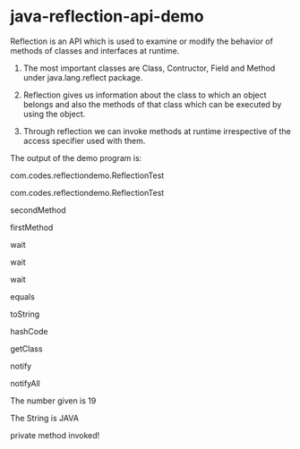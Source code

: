 # java-reflection-api-demo

Reflection is an API which is used to examine or modify the behavior of methods of classes and interfaces at runtime.

1. The most important classes are Class, Contructor, Field and Method under java.lang.reflect package.

2. Reflection gives us information about the class to which an object belongs and also the methods 
of that class which can be executed by using the object.

3. Through reflection we can invoke methods at runtime irrespective of the access specifier used with them.

The output of the demo program is:

com.codes.reflectiondemo.ReflectionTest

com.codes.reflectiondemo.ReflectionTest

secondMethod

firstMethod

wait

wait

wait

equals

toString

hashCode

getClass

notify

notifyAll

The number given is 19

The String is JAVA

private method invoked!
